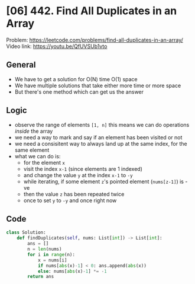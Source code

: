 # [06] 442. Find All Duplicates in an Array

Problem: https://leetcode.com/problems/find-all-duplicates-in-an-array/
Video link: https://youtu.be/QfUVSUb1vto

## General
- We have to get a solution for O(N) time O(1) space
- We have multiple solutions that take either more time or more space
- But there's one method which can get us the answer

## Logic
- observe the range of elements `[1, n]` this means we can do operations *inside* the array
- we need a way to mark and say if an element has been visited or not
- we need a consisitent way to always land up at the same index, for the same element
- what we can do is:
    - for the element `x`
    - visit the index `x-1` (since elements are 1 indexed)
    - and change the value `y` at the index `x-1` to `-y`
    - while iterating, if some element `z`'s pointed element (`nums[z-1]`) is -ve
    - then the value `z` has been repeated twice 
    - once to set `y` to `-y` and once right now

## Code
```python
class Solution:
    def findDuplicates(self, nums: List[int]) -> List[int]:
        ans = []
        n = len(nums)
        for i in range(n):
            x = nums[i]
            if nums[abs(x)-1] < 0: ans.append(abs(x))
            else: nums[abs(x)-1] *= -1
        return ans
```
